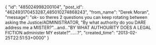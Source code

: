  {
   "id": "485024998200104",
   "post_id": "462493170453287_485010274868243",
   "from_name": "Derek Moran",
   "message": "ok- so theres 2 questions you can keep rotating between asking the Justice/ADMINISTRATOR, \"By what authority do you DARE address me a MISTER?\"...and...\"BY WHAT AUTHOURITY DOES A LEGAL FICTION administer MY estate?\"......?",
   "created_time": "2013-02-25T22:51:53+0000"
 }
